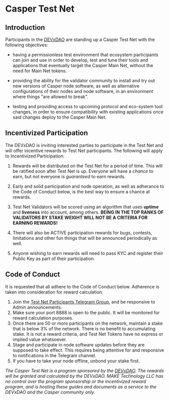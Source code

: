 # Casper Test Net

## Introduction
Participants in the [DEVxDAO](https://devxdao.com) are standing up a Casper Test Net with the following objectives:
* having a permissionless test environment that ecosystem participants can join and use in order to develop, test and tune their tools and 
applications that eventually target the Casper Main Net, without the need for Main Net tokens.
  
* providing the ability for the validator community to install and try out new versions of Casper node software, as well as
  alternative configurations of their nodes and node software, in an environment where things "are allowed to break".
  
* testing and providing access to upcoming protocol and eco-system tool changes, in order to ensure compatibility with existing
applications once said changes deploy to the Casper Main Net. 
  
## Incentivized Participation
The DEVxDAO is inviting interested parties to participate in the Test Net and will offer incentive rewards to Test Net participants. The following
will apply to Incentivized Participation:
1. Rewards will be distributed on the Test Net for a period of time. This will be ratified soon after Test Net is up.
   Everyone will have a *chance* to earn, but not everyone is *guaranteed* to earn rewards.
   
2. Early and solid participation and node operation, as well as adherance to the Code of Conduct below, is the best way to ensure a chance at rewards.

3. Test Net Validators will be scored using an algorithm that uses **uptime** and **liveness** into account, among others. 
   **BEING IN THE TOP RANKS OF VALIDATORS BY STAKE WEIGHT WILL NOT BE A CRITERIA FOR EARNING REWARDS!**

4. There will also be ACTIVE participation rewards for bugs, contests, limitations and other fun things that will be announced periodically as well.

5. Anyone wishing to earn rewards will need to pass KYC and register their Public Key as part of their participation.

## Code of Conduct
It is requested that all adhere to the Code of Conduct below. Adherence is taken into consideration for reward calculation.
1. Join the [Test Net Participants Telegram Group](https://t.me/joinchat/VvtnoteaRVg2ODQx), and be responsive to Admin announcements.
2. Make sure your port 8888 is open to the public. It will be monitored for reward calculation purposes.
3. Once there are 50 or more participants on the network, maintain a stake that is below 3% of the network. There is no benefit to accumulating stake. 
   It is not a reward criteria, and Test Net Tokens have no express or implied value whatsoever. 
4. Stage and participate in node software updates before they are supposed to take effect. This requires being attentive for and responsive to notifications
   in the Telegram channel.
5. If you have to take your node offline, unbond your stake first.

_The Casper Test Net is a program sponsored by the [DEVxDAO](https://devxdao.com). The rewards will be granted and calculated by the DEVxDAO.
MAKE Technology LLC has no control over the program sponsorship or the incentivized reward program, and is hosting these guides and documents as a service
to the DEVxDAO and the Casper community only._
